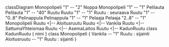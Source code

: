 classDiagram
    Monopolipeli "1" -- "2" Noppa
    Monopolipeli "1" -- "1" Pelilauta
    Pelilauta "1" -- "40" Ruutu
    Ruutu "1" -- "1" Ruutu : seuraava
    Ruutu "1" -- "0..8" Pelinappula
    Pelinappula "1" -- "1" Pelaaja
    Pelaaja "2..8" -- "1" Monopolipeli
    Ruutu <|-- Aloitusruutu
    Ruutu <|-- Vankila
    Ruutu <|-- SattumaYhteismaa
    Ruutu <|-- AsemaLaitos
    Ruutu <|-- KadunRuutu
    class KadunRuutu {
        nimi
    }
    class Monopolipeli {
        Vankila -- "1" Ruutu : sijainti
        Aloitusruutu -- "1" Ruutu : sijainti
    }
